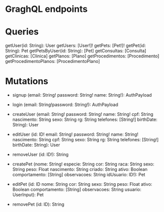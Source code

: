 # GraghQL endpoints

# Queries

getUser(id: String): User
getUsers: [User!]!
getPets: [Pet!]!
getPet(id: String): Pet
getPetsByUser(id: String): [Pet]
getConsultas: [Consulta]
getClinicas: [Clinica]
getPlanos: [Plano]
getProcedimentos: [Procedimento]
getProcedimentoPlanos: [ProcedimentoPlano]

# Mutations

- signup
(email: String!
password: String!
name: String!): AuthPayload

- login
(email: String!password: String!): AuthPayload

- createUser
(email: String!
password: String!
name: String!
cpf: String
nascimento: String
sexo: String
rg: String
telefones: [String!]
birthDate: String): User

- editUser
(id: ID!
email: String!
password: String!
name: String!
nascimento: String
cpf: String
sexo: String
rg: String
telefones: [String!]
birthDate: String): User

- removeUser
(id: ID!): String

- createPet
(nome: String!
especie: String
cor: String
raca: String
sexo: String
peso: Float
nascimento: String
criado: String
ativo: Boolean
comportamento: [String]
observacoes: String
idUsuario: ID!): Pet

- editPet
(id: ID
nome: String
cor: String
sexo: String
peso: Float
ativo: Boolean
comportamento: [String]
observacoes: String
usuario: UserInput): Pet

- removePet
(id: ID): String